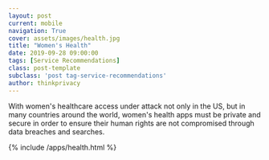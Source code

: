```yaml
---
layout: post
current: mobile
navigation: True
cover: assets/images/health.jpg
title: "Women's Health"
date: 2019-09-28 09:00:00
tags: [Service Recommendations]
class: post-template
subclass: 'post tag-service-recommendations'
author: thinkprivacy
---
```


With women's healthcare access under attack not only in the US, but in many countries around the world, women's health apps must be private and secure in order to ensure their human rights are not compromised through data breaches and searches.

{% include /apps/health.html %}